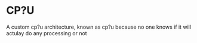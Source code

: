 # CP?U
A custom cp?u architecture, known as cp?u because no one knows if it will actulay do any processing or not
